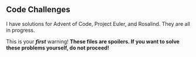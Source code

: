 Code Challenges
-

I have solutions for Advent of Code, Project Euler, and Rosalind. They are all in progress.

This is your ***first*** warning! **These files are spoilers. If you want to solve these problems yourself, do not proceed!**